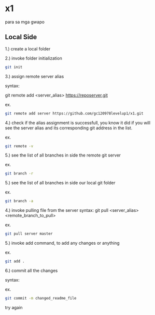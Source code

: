 # x1
para sa mga gwapo

## Local Side
1.) create a local folder

2.) invoke folder initialization 

```sh
git init
```

3.) assign remote server alias

syntax:

git remote add <server_alias> <https://reposerver.git>

ex.
```sh
git remote add server https://github.com/gc120978levelup1/x1.git 
```

4.) check if the alias assignment is successfull, you know it did if you will see the server alias and its corresponding git address in the list.

ex.
```sh
git remote -v
```

5.) see the list of all branches in side the remote git server 

ex.
```sh
git branch -r
```

5.) see the list of all branches in side our local git folder  

ex.
```sh
git branch -a
```

4.)  invoke pulling file from the server
syntax:
git pull <server_alias> <remote_branch_to_pull>

ex.
```sh
git pull server master
```

5.) invoke add command, to add any changes or anything

ex.
```sh
git add .
```

6.) commit all the changes

syntax:


ex.
```sh
git commit -m changed_readme_file
```

try again